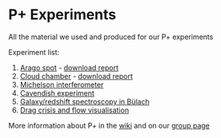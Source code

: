 # P+ Experiments

All the material we used and produced for our P+ experiments

Experiment list:
1. [Arago spot](/1-arago/) - [download report](https://github.com/pplus-schrodingers-cats/experiments/actions/runs/13935290561/artifacts/2776803698)
2. [Cloud chamber](/2-cloud-chamber/) - [download report](https://github.com/pplus-schrodingers-cats/experiments/actions/runs/14285787593/artifacts/2888489007)
3. [Michelson interferometer](/3-michelson-interferometer/)
4. [Cavendish experiment](/4-cavendish/)
5. [Galaxy/redshift spectroscopy in Bülach](/5-redshift/)
6. [Drag crisis and flow visualisation](/6-Drag-crisis/)

More information about P+ in the [wiki](https://wiki.phys.ethz.ch/!pplus/start) and on our [group page](https://wiki.phys.ethz.ch/!pplus/general/groups/group15)
